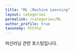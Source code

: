 ```yaml
---
title: "ML :Machine Learning"
layout: categories
permalink: /categories/ML
author_profile: true
taxonomy: 머신러닝
---
```

머신러닝 관련 포스팅입니다. 
